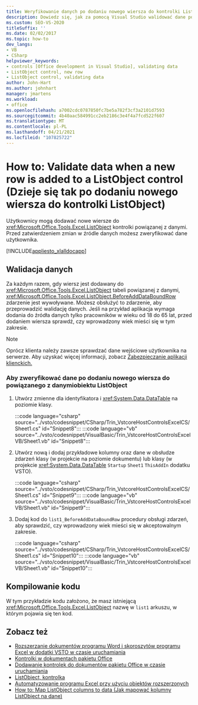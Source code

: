 ```yaml
---
title: Weryfikowanie danych po dodaniu nowego wiersza do kontrolki ListObject
description: Dowiedz się, jak za pomocą Visual Studio walidować dane po dodaniu nowego wiersza do kontrolki ListObject.
ms.custom: SEO-VS-2020
titleSuffix: ''
ms.date: 02/02/2017
ms.topic: how-to
dev_langs:
- VB
- CSharp
helpviewer_keywords:
- controls [Office development in Visual Studio], validating data
- ListObject control, new row
- ListObject control, validating data
author: John-Hart
ms.author: johnhart
manager: jmartens
ms.workload:
- office
ms.openlocfilehash: a7002cdc0787850fc7be5a782f3cf3a2101d7593
ms.sourcegitcommit: 4b40aac584991cc2eb2186c3e4f4a7fcd522f607
ms.translationtype: MT
ms.contentlocale: pl-PL
ms.lasthandoff: 04/21/2021
ms.locfileid: "107825722"
---
```

# <a name="how-to-validate-data-when-a-new-row-is-added-to-a-listobject-control"></a>How to: Validate data when a new row is added to a ListObject control (Dzieje się tak po dodaniu nowego wiersza do kontrolki ListObject)
  Użytkownicy mogą dodawać nowe wiersze do <xref:Microsoft.Office.Tools.Excel.ListObject> kontrolki powiązanej z danymi. Przed zatwierdzeniem zmian w źródle danych możesz zweryfikować dane użytkownika.

 [!INCLUDE[appliesto_xlalldocapp](../vsto/includes/appliesto-xlalldocapp-md.md)]

## <a name="data-validation"></a>Walidacja danych
 Za każdym razem, gdy wiersz jest dodawany do <xref:Microsoft.Office.Tools.Excel.ListObject> tabeli powiązanej z danymi, <xref:Microsoft.Office.Tools.Excel.ListObject.BeforeAddDataBoundRow> zdarzenie jest wywoływane. Możesz obsłużyć to zdarzenie, aby przeprowadzić walidację danych. Jeśli na przykład aplikacja wymaga dodania do źródła danych tylko pracowników w wieku od 18 do 65 lat, przed dodaniem wiersza sprawdź, czy wprowadzony wiek mieści się w tym zakresie.

> [!NOTE]
> Oprócz klienta należy zawsze sprawdzać dane wejściowe użytkownika na serwerze. Aby uzyskać więcej informacji, zobacz [Zabezpieczanie aplikacji klienckich.](/dotnet/framework/data/adonet/secure-client-applications)

### <a name="to-validate-data-when-a-new-row-is-added-to-data-bound-listobject"></a>Aby zweryfikować dane po dodaniu nowego wiersza do powiązanego z danymiobiektu ListObject

1. Utwórz zmienne dla identyfikatora i <xref:System.Data.DataTable> na poziomie klasy.

     :::code language="csharp" source="../vsto/codesnippet/CSharp/Trin_VstcoreHostControlsExcelCS/Sheet1.cs" id="Snippet8":::
     :::code language="vb" source="../vsto/codesnippet/VisualBasic/Trin_VstcoreHostControlsExcelVB/Sheet1.vb" id="Snippet8":::

2. Utwórz nową i dodaj przykładowe kolumny oraz dane w obsłudze zdarzeń klasy (w projekcie na poziomie dokumentu) lub klasy (w projekcie <xref:System.Data.DataTable> `Startup` `Sheet1` `ThisAddIn` dodatku VSTO).

     :::code language="csharp" source="../vsto/codesnippet/CSharp/Trin_VstcoreHostControlsExcelCS/Sheet1.cs" id="Snippet9":::
     :::code language="vb" source="../vsto/codesnippet/VisualBasic/Trin_VstcoreHostControlsExcelVB/Sheet1.vb" id="Snippet9":::

3. Dodaj kod do `list1_BeforeAddDataBoundRow` procedury obsługi zdarzeń, aby sprawdzić, czy wprowadzony wiek mieści się w akceptowalnym zakresie.

     :::code language="csharp" source="../vsto/codesnippet/CSharp/Trin_VstcoreHostControlsExcelCS/Sheet1.cs" id="Snippet10":::
     :::code language="vb" source="../vsto/codesnippet/VisualBasic/Trin_VstcoreHostControlsExcelVB/Sheet1.vb" id="Snippet10":::

## <a name="compile-the-code"></a>Kompilowanie kodu
 W tym przykładzie kodu założono, że masz istniejącą <xref:Microsoft.Office.Tools.Excel.ListObject> nazwę w `list1` arkuszu, w którym pojawia się ten kod.

## <a name="see-also"></a>Zobacz też
- [Rozszerzanie dokumentów programu Word i skoroszytów programu Excel w dodatki VSTO w czasie uruchamiania](../vsto/extending-word-documents-and-excel-workbooks-in-vsto-add-ins-at-run-time.md)
- [Kontrolki w dokumentach pakietu Office](../vsto/controls-on-office-documents.md)
- [Dodawanie kontrolek do dokumentów pakietu Office w czasie uruchamiania](../vsto/adding-controls-to-office-documents-at-run-time.md)
- [ListObject, kontrolka](../vsto/listobject-control.md)
- [Automatyzowanie programu Excel przy użyciu obiektów rozszerzonych](../vsto/automating-excel-by-using-extended-objects.md)
- [How to: Map ListObject columns to data (Jak mapować kolumny ListObject na dane)](../vsto/how-to-map-listobject-columns-to-data.md)
